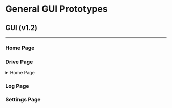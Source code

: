 # General GUI Prototypes 

## GUI (v1.2)
---
### Home Page

### Drive Page
<details>

<summary>Home Page</summary>

#### Features
- 'P' 'R' 'N' 'D' Visualization
- Alert-Info Widget
- Throttle, Steering, Brake, and Neutral Visalization

#### How will this be applied?
- Widgets will be moved and oriented where the `Keybindings` are.
- `Keybindings` will be moved and minimized vertically to the bottom.

![Vehicle Control Vis](ver-1-2/vehicleControlGuiVis.png)
[Vehicle Control Code](ver-1-2/vehicleControlGuiVis.py)


</details>


### Log Page


### Settings Page

